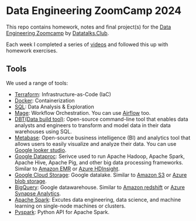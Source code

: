 # Data Engineering ZoomCamp 2024

This repo contains homework, notes and final project(s) for the [Data Engineering Zoomcamp](https://github.com/DataTalksClub/data-engineering-zoomcamp) by [Datatalks.Club](https://datatalks.club/).


Each week I completed a series of [videos](https://youtube.com/playlist?list=PL3MmuxUbc_hJed7dXYoJw8DoCuVHhGEQb) and followed this up with homework exercises.

## Tools

We used a range of tools:
* [Terraform](https://www.terraform.io): Infrastructure-as-Code (IaC)
* [Docker](https://www.docker.com): Containerization
* [SQL](https://www.postgresqltutorial.com): Data Analysis & Exploration
* [Mage](https://www.mage.ai/): Workflow Orchestration. You can use [Airflow](https://airflow.apache.org/) too.
* [DBT(Data build tool)](https://www.getdbt.com/): Open-source command-line tool that enables data analysts and engineers to transform and model data in their data warehouses using SQL.
* [Metabase](https://www.metabase.com/): Open-source business intelligence (BI) and analytics tool that allows users to easily visualize and analyze their data. You can use [Google looker studio](https://lookerstudio.google.com/).
* [Google Dataproc](https://cloud.google.com/dataproc): Serivce used to run Apache Hadoop, Apache Spark, Apache Hive, Apache Pig, and other big data processing frameworks. Similar to [Amazon EMR](https://aws.amazon.com/emr/) or [Azure HDInsight](https://azure.microsoft.com/en-ca/products/hdinsight).
* [Google Cloud Storage](https://cloud.google.com/storage): Google datalake. Similar to [Amazon S3](https://aws.amazon.com/s3/) or [Azure blob storage](https://azure.microsoft.com/en-ca/products/storage/blobs/).
* [BigQuery](https://cloud.google.com/bigquery): Google datawarehouse. Similar to [Amazon redshift](https://aws.amazon.com/redshift/) or [Azure Synapse Analytics](https://azure.microsoft.com/en-ca/products/synapse-analytics/).
* [Apache Spark](https://spark.apache.org/): Excutes data engineering, data science, and machine learning on single-node machines or clusters.
* [Pyspark](https://spark.apache.org/docs/latest/api/python/index.html): Python API for Apache Spark.
